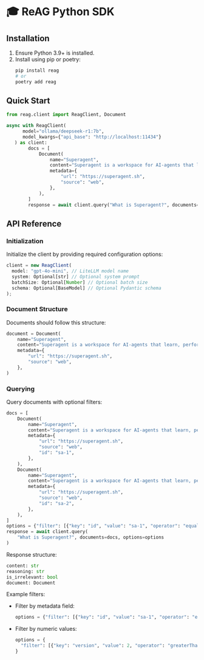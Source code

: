 # 🎓 ReAG Python SDK

## Installation
1. Ensure Python 3.9+ is installed.
2. Install using pip or poetry:
   ```bash
   pip install reag
   # or
   poetry add reag
   ```

## Quick Start
```python
from reag.client import ReagClient, Document

async with ReagClient(
      model="ollama/deepseek-r1:7b",
      model_kwargs={"api_base": "http://localhost:11434"}
   ) as client:
        docs = [
            Document(
                name="Superagent",
                content="Superagent is a workspace for AI-agents that learn, perform work, and collaborate.",
                metadata={
                    "url": "https://superagent.sh",
                    "source": "web",
                },
            ),
        ]
        response = await client.query("What is Superagent?", documents=docs)

```

## API Reference

### Initialization
Initialize the client by providing required configuration options:

```typescript
client = new ReagClient(
  model: "gpt-4o-mini", // LiteLLM model name
  system: Optional[str] // Optional system prompt
  batchSize: Optional[Number] // Optional batch size
  schema: Optional[BaseModel] // Optional Pydantic schema
);
```

### Document Structure
Documents should follow this structure:
```python
document = Document(
    name="Superagent",
    content="Superagent is a workspace for AI-agents that learn, perform work, and collaborate.",
    metadata={
        "url": "https://superagent.sh",
        "source": "web",
    },
)
```

### Querying
Query documents with optional filters:

```python
docs = [
    Document(
        name="Superagent",
        content="Superagent is a workspace for AI-agents that learn, perform work, and collaborate.",
        metadata={
            "url": "https://superagent.sh",
            "source": "web",
            "id": "sa-1",
        },
    ),
    Document(
        name="Superagent",
        content="Superagent is a workspace for AI-agents that learn, perform work, and collaborate.",
        metadata={
            "url": "https://superagent.sh",
            "source": "web",
            "id": "sa-2",
        },
    ),
]
options = {"filter": [{"key": "id", "value": "sa-1", "operator": "equals"}]}
response = await client.query(
    "What is Superagent?", documents=docs, options=options
)
```

Response structure:
```python
content: str
reasoning: str
is_irrelevant: bool
document: Document
```

Example filters:
- Filter by metadata field:
  ```python
  options = {"filter": [{"key": "id", "value": "sa-1", "operator": "equals"}]}
  ```
- Filter by numeric values:
  ```python
  options = {
    "filter": [{"key": "version", "value": 2, "operator": "greaterThanOrEqual"}]
  }
  ```

#
